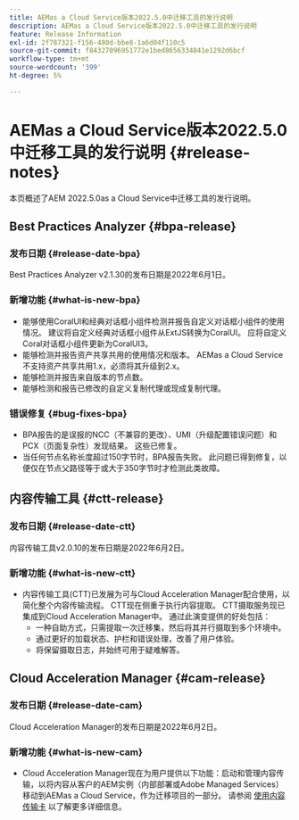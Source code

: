 ```yaml
---
title: AEMas a Cloud Service版本2022.5.0中迁移工具的发行说明
description: AEMas a Cloud Service版本2022.5.0中迁移工具的发行说明
feature: Release Information
exl-id: 2f787321-f156-480d-bbe8-1a6d04f110c5
source-git-commit: f84327096951772e1bed8656334841e1292d6bcf
workflow-type: tm+mt
source-wordcount: '399'
ht-degree: 5%

---
```


# AEMas a Cloud Service版本2022.5.0中迁移工具的发行说明 {#release-notes}

本页概述了AEM 2022.5.0as a Cloud Service中迁移工具的发行说明。

## Best Practices Analyzer {#bpa-release}

### 发布日期 {#release-date-bpa}

Best Practices Analyzer v2.1.30的发布日期是2022年6月1日。

### 新增功能 {#what-is-new-bpa}

* 能够使用CoralUI和经典对话框小组件检测并报告自定义对话框小组件的使用情况。 建议将自定义经典对话框小组件从ExtJS转换为CoralUI。 应将自定义Coral对话框小组件更新为CoralUI3。
* 能够检测并报告资产共享共用的使用情况和版本。 AEMas a Cloud Service不支持资产共享共用1.x，必须将其升级到2.x。
* 能够检测并报告来自版本的节点数。
* 能够检测和报告已修改的自定义复制代理或现成复制代理。

### 错误修复 {#bug-fixes-bpa}

* BPA报告的是误报的NCC（不兼容的更改）、UMI（升级配置错误问题）和PCX（页面复杂性）发现结果。 这些已修复。
* 当任何节点名称长度超过150字节时，BPA报告失败。 此问题已得到修复，以便仅在节点父路径等于或大于350字节时才检测此类故障。

## 内容传输工具 {#ctt-release}

### 发布日期 {#release-date-ctt}

内容传输工具v2.0.10的发布日期是2022年6月2日。

### 新增功能 {#what-is-new-ctt}

* 内容传输工具(CTT)已发展为可与Cloud Acceleration Manager配合使用，以简化整个内容传输流程。 CTT现在侧重于执行内容提取。 CTT摄取服务现已集成到Cloud Acceleration Manager中。 通过此演变提供的好处包括：
   * 一种自助方式，只需提取一次迁移集，然后将其并行摄取到多个环境中。
   * 通过更好的加载状态、护栏和错误处理，改善了用户体验。
   * 将保留摄取日志，并始终可用于疑难解答。

## Cloud Acceleration Manager {#cam-release}

### 发布日期 {#release-date-cam}

Cloud Acceleration Manager的发布日期是2022年6月2日。

### 新增功能 {#what-is-new-cam}

* Cloud Acceleration Manager现在为用户提供以下功能：启动和管理内容传输，以将内容从客户的AEM实例（内部部署或Adobe Managed Services）移动到AEMas a Cloud Service，作为迁移项目的一部分。 请参阅 [使用内容传输卡](https://experienceleague.adobe.com/docs/experience-manager-cloud-service/content/migration-journey/cloud-acceleration-manager/using-cam/cam-implementation-phase.html#content-transfer) 以了解更多详细信息。

